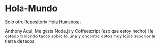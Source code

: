 # Hola-Mundo
Solo otro Repositorio
Hola Humanos¡¡

Anthony Aqui, Me gusta Node.js y Coffeescript (eso que estoy hecho)
He estado teniendo tacos sobre la luna y encontre estos muy lejos superior la tierra de tacos
